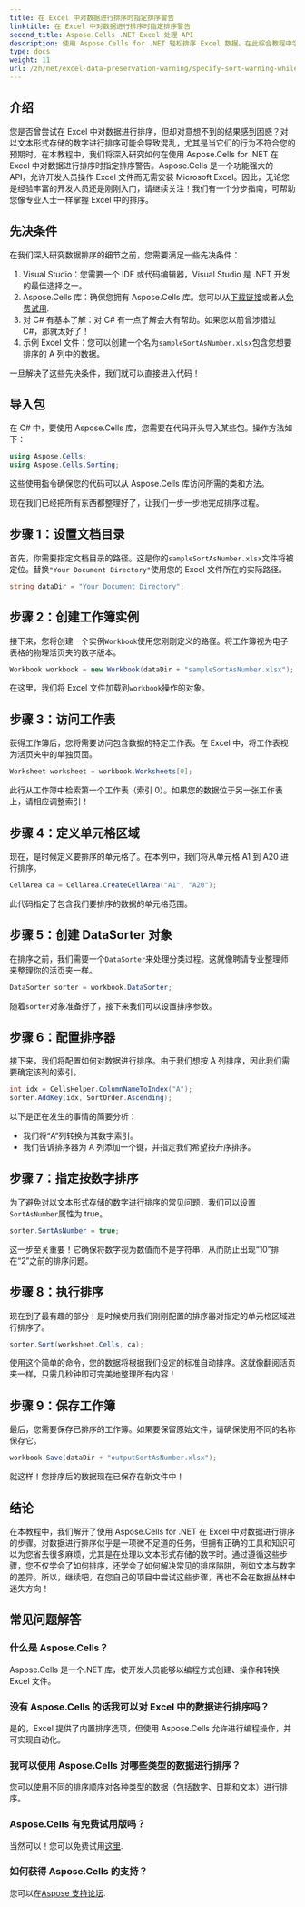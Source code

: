 ```yaml
---
title: 在 Excel 中对数据进行排序时指定排序警告
linktitle: 在 Excel 中对数据进行排序时指定排序警告
second_title: Aspose.Cells .NET Excel 处理 API
description: 使用 Aspose.Cells for .NET 轻松排序 Excel 数据。在此综合教程中学习有效管理 Excel 数据的分步策略。
type: docs
weight: 11
url: /zh/net/excel-data-preservation-warning/specify-sort-warning-while-sorting-data-in-excel/
---
```

## 介绍

您是否曾尝试在 Excel 中对数据进行排序，但却对意想不到的结果感到困惑？对以文本形式存储的数字进行排序可能会导致混乱，尤其是当它们的行为不符合您的预期时。在本教程中，我们将深入研究如何在使用 Aspose.Cells for .NET 在 Excel 中对数据进行排序时指定排序警告。Aspose.Cells 是一个功能强大的 API，允许开发人员操作 Excel 文件而无需安装 Microsoft Excel。因此，无论您是经验丰富的开发人员还是刚刚入门，请继续关注！我们有一个分步指南，可帮助您像专业人士一样掌握 Excel 中的排序。

## 先决条件

在我们深入研究数据排序的细节之前，您需要满足一些先决条件：

1. Visual Studio：您需要一个 IDE 或代码编辑器，Visual Studio 是 .NET 开发的最佳选择之一。
2.  Aspose.Cells 库：确保您拥有 Aspose.Cells 库。您可以从[下载链接](https://releases.aspose.com/cells/net/)或者从[免费试用](https://releases.aspose.com/).
3. 对 C# 有基本了解：对 C# 有一点了解会大有帮助。如果您以前曾涉猎过 C#，那就太好了！
4. 示例 Excel 文件：您可以创建一个名为`sampleSortAsNumber.xlsx`包含您想要排序的 A 列中的数据。

一旦解决了这些先决条件，我们就可以直接进入代码！

## 导入包

在 C# 中，要使用 Aspose.Cells 库，您需要在代码开头导入某些包。操作方法如下：

```csharp
using Aspose.Cells;
using Aspose.Cells.Sorting;
```
这些使用指令确保您的代码可以从 Aspose.Cells 库访问所需的类和方法。

现在我们已经把所有东西都整理好了，让我们一步一步地完成排序过程。

## 步骤 1：设置文档目录

首先，你需要指定文档目录的路径。这是你的`sampleSortAsNumber.xlsx`文件将被定位。替换`"Your Document Directory"`使用您的 Excel 文件所在的实际路径。

```csharp
string dataDir = "Your Document Directory";
```

## 步骤 2：创建工作簿实例

接下来，您将创建一个实例`Workbook`使用您刚刚定义的路径。将工作簿视为电子表格的物理活页夹的数字版本。

```csharp
Workbook workbook = new Workbook(dataDir + "sampleSortAsNumber.xlsx");
```

在这里，我们将 Excel 文件加载到`workbook`操作的对象。

## 步骤 3：访问工作表

获得工作簿后，您将需要访问包含数据的特定工作表。在 Excel 中，将工作表视为活页夹中的单独页面。

```csharp
Worksheet worksheet = workbook.Worksheets[0];
```

此行从工作簿中检索第一个工作表（索引 0）。如果您的数据位于另一张工作表上，请相应调整索引！

## 步骤 4：定义单元格区域

现在，是时候定义要排序的单元格了。在本例中，我们将从单元格 A1 到 A20 进行排序。 

```csharp
CellArea ca = CellArea.CreateCellArea("A1", "A20");
```

此代码指定了包含我们要排序的数据的单元格范围。 

## 步骤 5：创建 DataSorter 对象

在排序之前，我们需要一个`DataSorter`来处理分类过程。这就像聘请专业整理师来整理你的活页夹一样。

```csharp
DataSorter sorter = workbook.DataSorter;
```

随着`sorter`对象准备好了，接下来我们可以设置排序参数。

## 步骤 6：配置排序器

接下来，我们将配置如何对数据进行排序。由于我们想按 A 列排序，因此我们需要确定该列的索引。

```csharp
int idx = CellsHelper.ColumnNameToIndex("A");
sorter.AddKey(idx, SortOrder.Ascending);
```

以下是正在发生的事情的简要分析：
- 我们将“A”列转换为其数字索引。
- 我们告诉排序器为 A 列添加一个键，并指定我们希望按升序排序。

## 步骤 7：指定按数字排序

为了避免对以文本形式存储的数字进行排序的常见问题，我们可以设置`SortAsNumber`属性为 true。

```csharp
sorter.SortAsNumber = true;
```

这一步至关重要！它确保将数字视为数值而不是字符串，从而防止出现“10”排在“2”之前的排序问题。

## 步骤 8：执行排序

现在到了最有趣的部分！是时候使用我们刚刚配置的排序器对指定的单元格区域进行排序了。

```csharp
sorter.Sort(worksheet.Cells, ca);
```

使用这个简单的命令，您的数据将根据我们设定的标准自动排序。这就像翻阅活页夹一样，只需几秒钟即可完美地整理所有内容！

## 步骤 9：保存工作簿

最后，您需要保存已排序的工作簿。如果要保留原始文件，请确保使用不同的名称保存它。

```csharp
workbook.Save(dataDir + "outputSortAsNumber.xlsx");
```

就这样！您排序后的数据现在已保存在新文件中！

## 结论

在本教程中，我们解开了使用 Aspose.Cells for .NET 在 Excel 中对数据进行排序的步骤。对数据进行排序似乎是一项微不足道的任务，但拥有正确的工具和知识可以为您省去很多麻烦，尤其是在处理以文本形式存储的数字时。通过遵循这些步骤，您不仅学会了如何排序，还学会了如何解决常见的排序陷阱，例如文本与数字的差异。所以，继续吧，在您自己的项目中尝试这些步骤，再也不会在数据丛林中迷失方向！

## 常见问题解答

### 什么是 Aspose.Cells？  
Aspose.Cells 是一个.NET 库，使开发人员能够以编程方式创建、操作和转换 Excel 文件。

### 没有 Aspose.Cells 的话我可以对 Excel 中的数据进行排序吗？  
是的，Excel 提供了内置排序选项，但使用 Aspose.Cells 允许进行编程操作，并可实现自动化。

### 我可以使用 Aspose.Cells 对哪些类型的数据进行排序？  
您可以使用不同的排序顺序对各种类型的数据（包括数字、日期和文本）进行排序。

### Aspose.Cells 有免费试用版吗？  
当然可以！您可以免费试用[这里](https://releases.aspose.com/).

### 如何获得 Aspose.Cells 的支持？  
您可以在[Aspose 支持论坛](https://forum.aspose.com/c/cells/9).